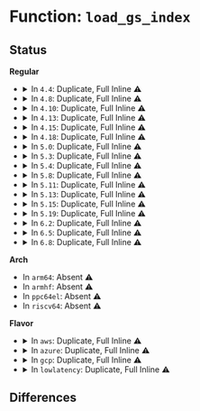 # Function: <code>load_gs_index</code>

## Status
<b>Regular</b>
<ul>
<li>
<details>
<summary>In <code>4.4</code>: Duplicate, Full Inline ⚠️</summary>

**Collision:** Static Duplication

**Inline:** Full

**Transformation:** False

**Instances:**

```
In arch/x86/kernel/process_64.c (ffffffff8102d108)
Location: arch/x86/include/asm/paravirt.h:256
Inline: True
Inline callers:
  - arch/x86/kernel/process_64.c:__switch_to
  - arch/x86/kernel/process_64.c:do_arch_prctl
  - arch/x86/kernel/process_64.c:do_arch_prctl
```
```
In arch/x86/kernel/ptrace.c (ffffffff8103b968)
Location: arch/x86/include/asm/paravirt.h:256
Inline: True
```
```
In arch/x86/ia32/ia32_signal.c (ffffffff81077fe8)
Location: arch/x86/include/asm/paravirt.h:256
Inline: True
Inline callers:
  - arch/x86/ia32/ia32_signal.c:ia32_restore_sigcontext
```
```
In kernel/fork.c (ffffffff8107e4cd)
Location: arch/x86/include/asm/paravirt.h:256
Inline: True
Inline callers:
  - kernel/fork.c:mm_release
```
```
In arch/x86/power/cpu.c (ffffffff816fb11d)
Location: arch/x86/include/asm/paravirt.h:256
Inline: True
Inline callers:
  - arch/x86/power/cpu.c:restore_processor_state
```
</details>
</li>
<li>
<details>
<summary>In <code>4.8</code>: Duplicate, Full Inline ⚠️</summary>

**Collision:** Static Duplication

**Inline:** Full

**Transformation:** False

**Instances:**

```
In arch/x86/kernel/process_64.c (ffffffff8102cd03)
Location: arch/x86/include/asm/paravirt.h:255
Inline: True
Inline callers:
  - arch/x86/kernel/process_64.c:do_arch_prctl
  - arch/x86/kernel/process_64.c:__switch_to
  - arch/x86/kernel/process_64.c:__switch_to
  - arch/x86/kernel/process_64.c:__switch_to
  - arch/x86/kernel/process_64.c:__switch_to
```
```
In arch/x86/kernel/ptrace.c (ffffffff8103b886)
Location: arch/x86/include/asm/paravirt.h:255
Inline: True
```
```
In arch/x86/kernel/tls.c (ffffffff8103d61a)
Location: arch/x86/include/asm/paravirt.h:255
Inline: True
Inline callers:
  - arch/x86/kernel/tls.c:do_set_thread_area
```
```
In arch/x86/ia32/ia32_signal.c (ffffffff810794bf)
Location: arch/x86/include/asm/paravirt.h:255
Inline: True
Inline callers:
  - arch/x86/ia32/ia32_signal.c:ia32_restore_sigcontext
```
```
In kernel/fork.c (ffffffff810801d0)
Location: arch/x86/include/asm/paravirt.h:255
Inline: True
Inline callers:
  - kernel/fork.c:mm_release
```
```
In arch/x86/power/cpu.c (ffffffff8176037d)
Location: arch/x86/include/asm/paravirt.h:255
Inline: True
Inline callers:
  - arch/x86/power/cpu.c:restore_processor_state
```
</details>
</li>
<li>
<details>
<summary>In <code>4.10</code>: Duplicate, Full Inline ⚠️</summary>

**Collision:** Static Duplication

**Inline:** Full

**Transformation:** False

**Instances:**

```
In arch/x86/kernel/process_64.c (ffffffff8102cba1)
Location: arch/x86/include/asm/paravirt.h:246
Inline: True
Inline callers:
  - arch/x86/kernel/process_64.c:do_arch_prctl
  - arch/x86/kernel/process_64.c:__switch_to
  - arch/x86/kernel/process_64.c:__switch_to
  - arch/x86/kernel/process_64.c:__switch_to
  - arch/x86/kernel/process_64.c:__switch_to
```
```
In arch/x86/kernel/ptrace.c (ffffffff8103b0c6)
Location: arch/x86/include/asm/paravirt.h:246
Inline: True
```
```
In arch/x86/kernel/tls.c (ffffffff8103cf0a)
Location: arch/x86/include/asm/paravirt.h:246
Inline: True
Inline callers:
  - arch/x86/kernel/tls.c:do_set_thread_area
```
```
In arch/x86/ia32/ia32_signal.c (ffffffff8107d2af)
Location: arch/x86/include/asm/paravirt.h:246
Inline: True
Inline callers:
  - arch/x86/ia32/ia32_signal.c:ia32_restore_sigcontext
```
```
In kernel/fork.c (ffffffff81084b30)
Location: arch/x86/include/asm/paravirt.h:246
Inline: True
Inline callers:
  - kernel/fork.c:mm_release
```
```
In arch/x86/power/cpu.c (ffffffff8178d37d)
Location: arch/x86/include/asm/paravirt.h:246
Inline: True
Inline callers:
  - arch/x86/power/cpu.c:restore_processor_state
```
</details>
</li>
<li>
<details>
<summary>In <code>4.13</code>: Duplicate, Full Inline ⚠️</summary>

**Collision:** Static Duplication

**Inline:** Full

**Transformation:** False

**Instances:**

```
In arch/x86/kernel/process_64.c (ffffffff8102ada1)
Location: arch/x86/include/asm/paravirt.h:246
Inline: True
Inline callers:
  - arch/x86/kernel/process_64.c:do_arch_prctl_64
  - arch/x86/kernel/process_64.c:__switch_to
  - arch/x86/kernel/process_64.c:__switch_to
  - arch/x86/kernel/process_64.c:__switch_to
  - arch/x86/kernel/process_64.c:__switch_to
```
```
In arch/x86/kernel/ptrace.c (ffffffff81039123)
Location: arch/x86/include/asm/paravirt.h:246
Inline: True
```
```
In arch/x86/kernel/tls.c (ffffffff8103af1e)
Location: arch/x86/include/asm/paravirt.h:246
Inline: True
Inline callers:
  - arch/x86/kernel/tls.c:do_set_thread_area
```
```
In arch/x86/ia32/ia32_signal.c (ffffffff8107baaf)
Location: arch/x86/include/asm/paravirt.h:246
Inline: True
Inline callers:
  - arch/x86/ia32/ia32_signal.c:ia32_restore_sigcontext
```
```
In kernel/fork.c (ffffffff81081a10)
Location: arch/x86/include/asm/paravirt.h:246
Inline: True
Inline callers:
  - kernel/fork.c:mm_release
```
```
In arch/x86/power/cpu.c (ffffffff817ab4fa)
Location: arch/x86/include/asm/paravirt.h:246
Inline: True
Inline callers:
  - arch/x86/power/cpu.c:restore_processor_state
```
</details>
</li>
<li>
<details>
<summary>In <code>4.15</code>: Duplicate, Full Inline ⚠️</summary>

**Collision:** Static Duplication

**Inline:** Full

**Transformation:** False

**Instances:**

```
In arch/x86/kernel/process_64.c (ffffffff8102bae1)
Location: arch/x86/include/asm/paravirt.h:238
Inline: True
Inline callers:
  - arch/x86/kernel/process_64.c:do_arch_prctl_64
  - arch/x86/kernel/process_64.c:__switch_to
  - arch/x86/kernel/process_64.c:__switch_to
  - arch/x86/kernel/process_64.c:__switch_to
  - arch/x86/kernel/process_64.c:__switch_to
```
```
In arch/x86/kernel/ptrace.c (ffffffff8103bb17)
Location: arch/x86/include/asm/paravirt.h:238
Inline: True
```
```
In arch/x86/kernel/tls.c (ffffffff8103d94e)
Location: arch/x86/include/asm/paravirt.h:238
Inline: True
Inline callers:
  - arch/x86/kernel/tls.c:do_set_thread_area
```
```
In arch/x86/ia32/ia32_signal.c (ffffffff810821b2)
Location: arch/x86/include/asm/paravirt.h:238
Inline: True
Inline callers:
  - arch/x86/ia32/ia32_signal.c:ia32_restore_sigcontext
```
```
In kernel/fork.c (ffffffff810882e0)
Location: arch/x86/include/asm/paravirt.h:238
Inline: True
Inline callers:
  - kernel/fork.c:mm_release
```
```
In arch/x86/power/cpu.c (ffffffff81822b2d)
Location: arch/x86/include/asm/paravirt.h:238
Inline: True
Inline callers:
  - arch/x86/power/cpu.c:restore_processor_state
```
</details>
</li>
<li>
<details>
<summary>In <code>4.18</code>: Duplicate, Full Inline ⚠️</summary>

**Collision:** Static Duplication

**Inline:** Full

**Transformation:** False

**Instances:**

```
In arch/x86/kernel/process_64.c (ffffffff8102cb0a)
Location: arch/x86/include/asm/paravirt.h:238
Inline: True
Inline callers:
  - arch/x86/kernel/process_64.c:do_arch_prctl_64
  - arch/x86/kernel/process_64.c:__switch_to
  - arch/x86/kernel/process_64.c:__switch_to
  - arch/x86/kernel/process_64.c:__switch_to
  - arch/x86/kernel/process_64.c:__switch_to
```
```
In arch/x86/kernel/ptrace.c (ffffffff8103cf87)
Location: arch/x86/include/asm/paravirt.h:238
Inline: True
```
```
In arch/x86/kernel/tls.c (ffffffff8103eea9)
Location: arch/x86/include/asm/paravirt.h:238
Inline: True
Inline callers:
  - arch/x86/kernel/tls.c:do_set_thread_area
```
```
In arch/x86/ia32/ia32_signal.c (ffffffff81085872)
Location: arch/x86/include/asm/paravirt.h:238
Inline: True
Inline callers:
  - arch/x86/ia32/ia32_signal.c:ia32_restore_sigcontext
```
```
In kernel/fork.c (ffffffff8108c030)
Location: arch/x86/include/asm/paravirt.h:238
Inline: True
Inline callers:
  - kernel/fork.c:mm_release
```
```
In arch/x86/power/cpu.c (ffffffff8186cd55)
Location: arch/x86/include/asm/paravirt.h:238
Inline: True
Inline callers:
  - arch/x86/power/cpu.c:restore_processor_state
```
</details>
</li>
<li>
<details>
<summary>In <code>5.0</code>: Duplicate, Full Inline ⚠️</summary>

**Collision:** Static Duplication

**Inline:** Full

**Transformation:** False

**Instances:**

```
In arch/x86/kernel/process_64.c (ffffffff8102dd57)
Location: arch/x86/include/asm/paravirt.h:287
Inline: True
Inline callers:
  - arch/x86/kernel/process_64.c:do_arch_prctl_64
  - arch/x86/kernel/process_64.c:__switch_to
  - arch/x86/kernel/process_64.c:__switch_to
  - arch/x86/kernel/process_64.c:__switch_to
  - arch/x86/kernel/process_64.c:__switch_to
```
```
In arch/x86/kernel/ptrace.c (ffffffff8103e4b7)
Location: arch/x86/include/asm/paravirt.h:287
Inline: True
```
```
In arch/x86/kernel/tls.c (ffffffff810404a0)
Location: arch/x86/include/asm/paravirt.h:287
Inline: True
Inline callers:
  - arch/x86/kernel/tls.c:do_set_thread_area
```
```
In arch/x86/ia32/ia32_signal.c (ffffffff8108c5e2)
Location: arch/x86/include/asm/paravirt.h:287
Inline: True
Inline callers:
  - arch/x86/ia32/ia32_signal.c:ia32_restore_sigcontext
```
```
In kernel/fork.c (ffffffff810938f0)
Location: arch/x86/include/asm/paravirt.h:287
Inline: True
Inline callers:
  - kernel/fork.c:mm_release
```
```
In arch/x86/power/cpu.c (ffffffff8188cd65)
Location: arch/x86/include/asm/paravirt.h:287
Inline: True
Inline callers:
  - arch/x86/power/cpu.c:restore_processor_state
```
</details>
</li>
<li>
<details>
<summary>In <code>5.3</code>: Duplicate, Full Inline ⚠️</summary>

**Collision:** Static Duplication

**Inline:** Full

**Transformation:** False

**Instances:**

```
In arch/x86/kernel/process_64.c (ffffffff8102fad6)
Location: arch/x86/include/asm/paravirt.h:287
Inline: True
Inline callers:
  - arch/x86/kernel/process_64.c:do_arch_prctl_64
  - arch/x86/kernel/process_64.c:__switch_to
  - arch/x86/kernel/process_64.c:__switch_to
  - arch/x86/kernel/process_64.c:__switch_to
  - arch/x86/kernel/process_64.c:__switch_to
```
```
In arch/x86/kernel/ptrace.c (ffffffff81040c3a)
Location: arch/x86/include/asm/paravirt.h:287
Inline: True
```
```
In arch/x86/kernel/tls.c (ffffffff81042b4e)
Location: arch/x86/include/asm/paravirt.h:287
Inline: True
Inline callers:
  - arch/x86/kernel/tls.c:do_set_thread_area
```
```
In arch/x86/ia32/ia32_signal.c (ffffffff810906a9)
Location: arch/x86/include/asm/paravirt.h:287
Inline: True
Inline callers:
  - arch/x86/ia32/ia32_signal.c:ia32_restore_sigcontext
```
```
In kernel/fork.c (ffffffff81097ff2)
Location: arch/x86/include/asm/paravirt.h:287
Inline: True
Inline callers:
  - kernel/fork.c:mm_release
```
```
In arch/x86/power/cpu.c (ffffffff818d7739)
Location: arch/x86/include/asm/paravirt.h:287
Inline: True
```
</details>
</li>
<li>
<details>
<summary>In <code>5.4</code>: Duplicate, Full Inline ⚠️</summary>

**Collision:** Static Duplication

**Inline:** Full

**Transformation:** False

**Instances:**

```
In arch/x86/kernel/process_64.c (ffffffff81030436)
Location: arch/x86/include/asm/paravirt.h:275
Inline: True
Inline callers:
  - arch/x86/kernel/process_64.c:do_arch_prctl_64
  - arch/x86/kernel/process_64.c:__switch_to
  - arch/x86/kernel/process_64.c:__switch_to
  - arch/x86/kernel/process_64.c:__switch_to
  - arch/x86/kernel/process_64.c:__switch_to
```
```
In arch/x86/kernel/ptrace.c (ffffffff810413ca)
Location: arch/x86/include/asm/paravirt.h:275
Inline: True
```
```
In arch/x86/kernel/tls.c (ffffffff810432be)
Location: arch/x86/include/asm/paravirt.h:275
Inline: True
Inline callers:
  - arch/x86/kernel/tls.c:do_set_thread_area
```
```
In arch/x86/ia32/ia32_signal.c (ffffffff81091209)
Location: arch/x86/include/asm/paravirt.h:275
Inline: True
Inline callers:
  - arch/x86/ia32/ia32_signal.c:ia32_restore_sigcontext
```
```
In kernel/fork.c (ffffffff8109d879)
Location: arch/x86/include/asm/paravirt.h:275
Inline: True
Inline callers:
  - kernel/fork.c:mm_release
```
```
In arch/x86/power/cpu.c (ffffffff819098a6)
Location: arch/x86/include/asm/paravirt.h:275
Inline: True
```
</details>
</li>
<li>
<details>
<summary>In <code>5.8</code>: Duplicate, Full Inline ⚠️</summary>

**Collision:** Static Duplication

**Inline:** Full

**Transformation:** False

**Instances:**

```
In arch/x86/kernel/process_64.c (ffffffff81032c6a)
Location: arch/x86/include/asm/paravirt.h:281
Inline: True
Inline callers:
  - arch/x86/kernel/process_64.c:do_arch_prctl_64
  - arch/x86/kernel/process_64.c:__switch_to
  - arch/x86/kernel/process_64.c:__switch_to
  - arch/x86/kernel/process_64.c:__switch_to
  - arch/x86/kernel/process_64.c:__switch_to
```
```
In arch/x86/kernel/tls.c (ffffffff81046ade)
Location: arch/x86/include/asm/paravirt.h:281
Inline: True
Inline callers:
  - arch/x86/kernel/tls.c:do_set_thread_area
```
```
In arch/x86/ia32/ia32_signal.c (ffffffff81096a14)
Location: arch/x86/include/asm/paravirt.h:281
Inline: True
Inline callers:
  - arch/x86/ia32/ia32_signal.c:ia32_restore_sigcontext
```
```
In kernel/fork.c (ffffffff810a4a39)
Location: arch/x86/include/asm/paravirt.h:281
Inline: True
Inline callers:
  - kernel/fork.c:mm_release
```
```
In arch/x86/power/cpu.c (ffffffff81bba34b)
Location: arch/x86/include/asm/paravirt.h:281
Inline: True
```
</details>
</li>
<li>
<details>
<summary>In <code>5.11</code>: Duplicate, Full Inline ⚠️</summary>

**Collision:** Static Duplication

**Inline:** Full

**Transformation:** False

**Instances:**

```
In arch/x86/kernel/process_64.c (ffffffff8103392c)
Location: arch/x86/include/asm/paravirt.h:278
Inline: True
Inline callers:
  - arch/x86/kernel/process_64.c:do_arch_prctl_64
  - arch/x86/kernel/process_64.c:__switch_to
  - arch/x86/kernel/process_64.c:__switch_to
  - arch/x86/kernel/process_64.c:__switch_to
  - arch/x86/kernel/process_64.c:__switch_to
  - arch/x86/kernel/process_64.c:__switch_to
```
```
In arch/x86/kernel/tls.c (ffffffff810461f6)
Location: arch/x86/include/asm/paravirt.h:278
Inline: True
Inline callers:
  - arch/x86/kernel/tls.c:do_set_thread_area
```
```
In arch/x86/ia32/ia32_signal.c (ffffffff81095c34)
Location: arch/x86/include/asm/paravirt.h:278
Inline: True
Inline callers:
  - arch/x86/ia32/ia32_signal.c:ia32_restore_sigcontext
```
```
In kernel/fork.c (ffffffff810a0149)
Location: arch/x86/include/asm/paravirt.h:278
Inline: True
Inline callers:
  - kernel/fork.c:mm_release
```
```
In arch/x86/power/cpu.c (ffffffff81bcebbb)
Location: arch/x86/include/asm/paravirt.h:278
Inline: True
```
</details>
</li>
<li>
<details>
<summary>In <code>5.13</code>: Duplicate, Full Inline ⚠️</summary>

**Collision:** Static Duplication

**Inline:** Full

**Transformation:** False

**Instances:**

```
In arch/x86/kernel/process_64.c (ffffffff81035476)
Location: arch/x86/include/asm/paravirt.h:295
Inline: True
Inline callers:
  - arch/x86/kernel/process_64.c:do_arch_prctl_64
  - arch/x86/kernel/process_64.c:__switch_to
  - arch/x86/kernel/process_64.c:__switch_to
  - arch/x86/kernel/process_64.c:__switch_to
  - arch/x86/kernel/process_64.c:__switch_to
  - arch/x86/kernel/process_64.c:__switch_to
```
```
In arch/x86/kernel/tls.c (ffffffff81047c16)
Location: arch/x86/include/asm/paravirt.h:295
Inline: True
Inline callers:
  - arch/x86/kernel/tls.c:do_set_thread_area
```
```
In arch/x86/ia32/ia32_signal.c (ffffffff81096594)
Location: arch/x86/include/asm/paravirt.h:295
Inline: True
Inline callers:
  - arch/x86/ia32/ia32_signal.c:ia32_restore_sigcontext
```
```
In kernel/fork.c (ffffffff810a0f09)
Location: arch/x86/include/asm/paravirt.h:295
Inline: True
Inline callers:
  - kernel/fork.c:mm_release
```
```
In arch/x86/power/cpu.c (ffffffff81bc256b)
Location: arch/x86/include/asm/paravirt.h:295
Inline: True
```
</details>
</li>
<li>
<details>
<summary>In <code>5.15</code>: Duplicate, Full Inline ⚠️</summary>

**Collision:** Static Duplication

**Inline:** Full

**Transformation:** False

**Instances:**

```
In arch/x86/kernel/process_64.c (ffffffff8103a756)
Location: arch/x86/include/asm/paravirt.h:295
Inline: True
Inline callers:
  - arch/x86/kernel/process_64.c:do_arch_prctl_64
  - arch/x86/kernel/process_64.c:__switch_to
  - arch/x86/kernel/process_64.c:__switch_to
  - arch/x86/kernel/process_64.c:__switch_to
  - arch/x86/kernel/process_64.c:__switch_to
  - arch/x86/kernel/process_64.c:__switch_to
```
```
In arch/x86/kernel/tls.c (ffffffff8104e4b6)
Location: arch/x86/include/asm/paravirt.h:295
Inline: True
Inline callers:
  - arch/x86/kernel/tls.c:do_set_thread_area
```
```
In arch/x86/ia32/ia32_signal.c (ffffffff810a6534)
Location: arch/x86/include/asm/paravirt.h:295
Inline: True
Inline callers:
  - arch/x86/ia32/ia32_signal.c:ia32_restore_sigcontext
```
```
In kernel/fork.c (ffffffff810b21f9)
Location: arch/x86/include/asm/paravirt.h:295
Inline: True
Inline callers:
  - kernel/fork.c:mm_release
```
```
In arch/x86/power/cpu.c (ffffffff81c92bf9)
Location: arch/x86/include/asm/paravirt.h:295
Inline: True
```
</details>
</li>
<li>
<details>
<summary>In <code>5.19</code>: Duplicate, Full Inline ⚠️</summary>

**Collision:** Static Duplication

**Inline:** Full

**Transformation:** False

**Instances:**

```
In arch/x86/kernel/process_64.c (ffffffff81041874)
Location: arch/x86/include/asm/paravirt.h:301
Inline: True
Inline callers:
  - arch/x86/kernel/process_64.c:do_arch_prctl_64
  - arch/x86/kernel/process_64.c:__switch_to
  - arch/x86/kernel/process_64.c:__switch_to
  - arch/x86/kernel/process_64.c:__switch_to
  - arch/x86/kernel/process_64.c:__switch_to
  - arch/x86/kernel/process_64.c:__switch_to
```
```
In arch/x86/kernel/tls.c (ffffffff8105963c)
Location: arch/x86/include/asm/paravirt.h:301
Inline: True
Inline callers:
  - arch/x86/kernel/tls.c:do_set_thread_area
```
```
In arch/x86/ia32/ia32_signal.c (ffffffff810bb607)
Location: arch/x86/include/asm/paravirt.h:301
Inline: True
Inline callers:
  - arch/x86/ia32/ia32_signal.c:reload_segments
```
```
In kernel/fork.c (ffffffff810c7fa7)
Location: arch/x86/include/asm/paravirt.h:301
Inline: True
Inline callers:
  - kernel/fork.c:mm_release
```
```
In arch/x86/power/cpu.c (ffffffff81e42562)
Location: arch/x86/include/asm/paravirt.h:301
Inline: True
```
</details>
</li>
<li>
<details>
<summary>In <code>6.2</code>: Duplicate, Full Inline ⚠️</summary>

**Collision:** Static Duplication

**Inline:** Full

**Transformation:** False

**Instances:**

```
In arch/x86/kernel/process_64.c (ffffffff8104afd4)
Location: arch/x86/include/asm/paravirt.h:301
Inline: True
Inline callers:
  - arch/x86/kernel/process_64.c:do_arch_prctl_64
  - arch/x86/kernel/process_64.c:__switch_to
  - arch/x86/kernel/process_64.c:__switch_to
  - arch/x86/kernel/process_64.c:__switch_to
  - arch/x86/kernel/process_64.c:__switch_to
  - arch/x86/kernel/process_64.c:__switch_to
```
```
In arch/x86/kernel/signal_32.c (ffffffff810556a7)
Location: arch/x86/include/asm/paravirt.h:301
Inline: True
Inline callers:
  - arch/x86/kernel/signal_32.c:reload_segments
```
```
In arch/x86/kernel/tls.c (ffffffff81066f6c)
Location: arch/x86/include/asm/paravirt.h:301
Inline: True
Inline callers:
  - arch/x86/kernel/tls.c:do_set_thread_area
```
```
In kernel/fork.c (ffffffff810e5167)
Location: arch/x86/include/asm/paravirt.h:301
Inline: True
Inline callers:
  - kernel/fork.c:mm_release
```
```
In arch/x86/power/cpu.c (ffffffff8201cf42)
Location: arch/x86/include/asm/paravirt.h:301
Inline: True
```
</details>
</li>
<li>
<details>
<summary>In <code>6.5</code>: Duplicate, Full Inline ⚠️</summary>

**Collision:** Static Duplication

**Inline:** Full

**Transformation:** False

**Instances:**

```
In arch/x86/kernel/process_64.c (ffffffff8104b852)
Location: arch/x86/include/asm/paravirt.h:303
Inline: True
Inline callers:
  - arch/x86/kernel/process_64.c:do_arch_prctl_64
  - arch/x86/kernel/process_64.c:__switch_to
  - arch/x86/kernel/process_64.c:__switch_to
  - arch/x86/kernel/process_64.c:__switch_to
  - arch/x86/kernel/process_64.c:__switch_to
  - arch/x86/kernel/process_64.c:__switch_to
```
```
In arch/x86/kernel/signal_32.c (ffffffff810566d7)
Location: arch/x86/include/asm/paravirt.h:303
Inline: True
Inline callers:
  - arch/x86/kernel/signal_32.c:reload_segments
```
```
In arch/x86/kernel/tls.c (ffffffff81068a4c)
Location: arch/x86/include/asm/paravirt.h:303
Inline: True
Inline callers:
  - arch/x86/kernel/tls.c:do_set_thread_area
```
```
In kernel/fork.c (ffffffff810f0807)
Location: arch/x86/include/asm/paravirt.h:303
Inline: True
Inline callers:
  - kernel/fork.c:mm_release
```
```
In arch/x86/power/cpu.c (ffffffff8209d5d2)
Location: arch/x86/include/asm/paravirt.h:303
Inline: True
```
</details>
</li>
<li>
<details>
<summary>In <code>6.8</code>: Duplicate, Full Inline ⚠️</summary>

**Collision:** Static Duplication

**Inline:** Full

**Transformation:** False

**Instances:**

```
In arch/x86/kernel/process_64.c (ffffffff81052aec)
Location: arch/x86/include/asm/paravirt.h:305
Inline: True
Inline callers:
  - arch/x86/kernel/process_64.c:do_arch_prctl_64
  - arch/x86/kernel/process_64.c:__switch_to
  - arch/x86/kernel/process_64.c:__switch_to
  - arch/x86/kernel/process_64.c:__switch_to
  - arch/x86/kernel/process_64.c:__switch_to
  - arch/x86/kernel/process_64.c:__switch_to
```
```
In arch/x86/kernel/signal_32.c (ffffffff8105d927)
Location: arch/x86/include/asm/paravirt.h:305
Inline: True
Inline callers:
  - arch/x86/kernel/signal_32.c:reload_segments
```
```
In arch/x86/kernel/tls.c (ffffffff8106fecc)
Location: arch/x86/include/asm/paravirt.h:305
Inline: True
Inline callers:
  - arch/x86/kernel/tls.c:do_set_thread_area
```
```
In kernel/fork.c (ffffffff810f9bff)
Location: arch/x86/include/asm/paravirt.h:305
Inline: True
Inline callers:
  - kernel/fork.c:mm_release
```
```
In arch/x86/power/cpu.c (ffffffff82174dd2)
Location: arch/x86/include/asm/paravirt.h:305
Inline: True
```
</details>
</li>
</ul>
<b>Arch</b>
<ul>
<li>
In <code>arm64</code>: Absent ⚠️
</li>
<li>
In <code>armhf</code>: Absent ⚠️
</li>
<li>
In <code>ppc64el</code>: Absent ⚠️
</li>
<li>
In <code>riscv64</code>: Absent ⚠️
</li>
</ul>
<b>Flavor</b>
<ul>
<li>
<details>
<summary>In <code>aws</code>: Duplicate, Full Inline ⚠️</summary>

**Collision:** Static Duplication

**Inline:** Full

**Transformation:** False

**Instances:**

```
In arch/x86/kernel/process_64.c (ffffffff81030596)
Location: arch/x86/include/asm/paravirt.h:275
Inline: True
Inline callers:
  - arch/x86/kernel/process_64.c:do_arch_prctl_64
  - arch/x86/kernel/process_64.c:__switch_to
  - arch/x86/kernel/process_64.c:__switch_to
  - arch/x86/kernel/process_64.c:__switch_to
  - arch/x86/kernel/process_64.c:__switch_to
```
```
In arch/x86/kernel/ptrace.c (ffffffff8104154a)
Location: arch/x86/include/asm/paravirt.h:275
Inline: True
```
```
In arch/x86/kernel/tls.c (ffffffff8104343e)
Location: arch/x86/include/asm/paravirt.h:275
Inline: True
Inline callers:
  - arch/x86/kernel/tls.c:do_set_thread_area
```
```
In arch/x86/ia32/ia32_signal.c (ffffffff810901c9)
Location: arch/x86/include/asm/paravirt.h:275
Inline: True
Inline callers:
  - arch/x86/ia32/ia32_signal.c:ia32_restore_sigcontext
```
```
In kernel/fork.c (ffffffff81097199)
Location: arch/x86/include/asm/paravirt.h:275
Inline: True
Inline callers:
  - kernel/fork.c:mm_release
```
```
In arch/x86/power/cpu.c (ffffffff818a8c66)
Location: arch/x86/include/asm/paravirt.h:275
Inline: True
```
</details>
</li>
<li>
<details>
<summary>In <code>azure</code>: Duplicate, Full Inline ⚠️</summary>

**Collision:** Static Duplication

**Inline:** Full

**Transformation:** False

**Instances:**

```
In arch/x86/kernel/process_64.c (ffffffff81020018)
Location: arch/x86/include/asm/special_insns.h:189
Inline: True
Inline callers:
  - arch/x86/kernel/process_64.c:do_arch_prctl_64
  - arch/x86/kernel/process_64.c:__switch_to
  - arch/x86/kernel/process_64.c:__switch_to
  - arch/x86/kernel/process_64.c:__switch_to
  - arch/x86/kernel/process_64.c:__switch_to
```
```
In arch/x86/kernel/ptrace.c (ffffffff81030c17)
Location: arch/x86/include/asm/special_insns.h:189
Inline: True
```
```
In arch/x86/kernel/tls.c (ffffffff81032a5e)
Location: arch/x86/include/asm/special_insns.h:189
Inline: True
Inline callers:
  - arch/x86/kernel/tls.c:do_set_thread_area
```
```
In arch/x86/ia32/ia32_signal.c (ffffffff8107ecd9)
Location: arch/x86/include/asm/special_insns.h:189
Inline: True
Inline callers:
  - arch/x86/ia32/ia32_signal.c:ia32_restore_sigcontext
```
```
In kernel/fork.c (ffffffff81085c19)
Location: arch/x86/include/asm/special_insns.h:189
Inline: True
Inline callers:
  - kernel/fork.c:mm_release
```
```
In arch/x86/power/cpu.c (ffffffff8186390b)
Location: arch/x86/include/asm/special_insns.h:189
Inline: True
Inline callers:
  - arch/x86/power/cpu.c:restore_processor_state
```
</details>
</li>
<li>
<details>
<summary>In <code>gcp</code>: Duplicate, Full Inline ⚠️</summary>

**Collision:** Static Duplication

**Inline:** Full

**Transformation:** False

**Instances:**

```
In arch/x86/kernel/process_64.c (ffffffff810303f6)
Location: arch/x86/include/asm/paravirt.h:275
Inline: True
Inline callers:
  - arch/x86/kernel/process_64.c:do_arch_prctl_64
  - arch/x86/kernel/process_64.c:__switch_to
  - arch/x86/kernel/process_64.c:__switch_to
  - arch/x86/kernel/process_64.c:__switch_to
  - arch/x86/kernel/process_64.c:__switch_to
```
```
In arch/x86/kernel/ptrace.c (ffffffff8104138a)
Location: arch/x86/include/asm/paravirt.h:275
Inline: True
```
```
In arch/x86/kernel/tls.c (ffffffff8104327e)
Location: arch/x86/include/asm/paravirt.h:275
Inline: True
Inline callers:
  - arch/x86/kernel/tls.c:do_set_thread_area
```
```
In arch/x86/ia32/ia32_signal.c (ffffffff81090179)
Location: arch/x86/include/asm/paravirt.h:275
Inline: True
Inline callers:
  - arch/x86/ia32/ia32_signal.c:ia32_restore_sigcontext
```
```
In kernel/fork.c (ffffffff81097149)
Location: arch/x86/include/asm/paravirt.h:275
Inline: True
Inline callers:
  - kernel/fork.c:mm_release
```
```
In arch/x86/power/cpu.c (ffffffff818fa2c6)
Location: arch/x86/include/asm/paravirt.h:275
Inline: True
```
</details>
</li>
<li>
<details>
<summary>In <code>lowlatency</code>: Duplicate, Full Inline ⚠️</summary>

**Collision:** Static Duplication

**Inline:** Full

**Transformation:** False

**Instances:**

```
In arch/x86/kernel/process_64.c (ffffffff8103128f)
Location: arch/x86/include/asm/paravirt.h:275
Inline: True
Inline callers:
  - arch/x86/kernel/process_64.c:do_arch_prctl_64
  - arch/x86/kernel/process_64.c:__switch_to
  - arch/x86/kernel/process_64.c:__switch_to
  - arch/x86/kernel/process_64.c:__switch_to
  - arch/x86/kernel/process_64.c:__switch_to
```
```
In arch/x86/kernel/ptrace.c (ffffffff8104276a)
Location: arch/x86/include/asm/paravirt.h:275
Inline: True
```
```
In arch/x86/kernel/tls.c (ffffffff8104467e)
Location: arch/x86/include/asm/paravirt.h:275
Inline: True
Inline callers:
  - arch/x86/kernel/tls.c:do_set_thread_area
```
```
In arch/x86/ia32/ia32_signal.c (ffffffff81092559)
Location: arch/x86/include/asm/paravirt.h:275
Inline: True
Inline callers:
  - arch/x86/ia32/ia32_signal.c:ia32_restore_sigcontext
```
```
In kernel/fork.c (ffffffff8109e569)
Location: arch/x86/include/asm/paravirt.h:275
Inline: True
Inline callers:
  - kernel/fork.c:mm_release
```
```
In arch/x86/power/cpu.c (ffffffff8191b426)
Location: arch/x86/include/asm/paravirt.h:275
Inline: True
```
</details>
</li>
</ul>

## Differences
